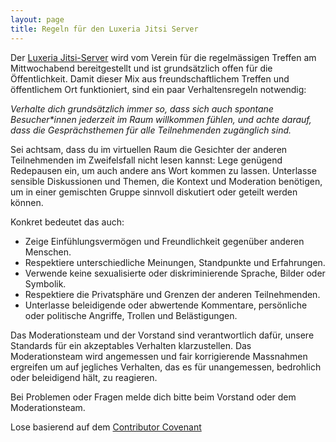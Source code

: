 ```yaml
---
layout: page
title: Regeln für den Luxeria Jitsi Server
---
```


Der [Luxeria Jitsi-Server](https://meet.luxeria.ch) wird vom Verein
für die regelmässigen Treffen am Mittwochabend bereitgestellt und ist
grundsätzlich offen für die Öffentlichkeit. Damit dieser Mix aus
freundschaftlichem Treffen und öffentlichem Ort funktioniert, sind ein paar
Verhaltensregeln notwendig:

*Verhalte dich grundsätzlich immer so, dass sich auch spontane Besucher\*innen
jederzeit im Raum willkommen fühlen, und achte darauf, dass die Gesprächsthemen
für alle Teilnehmenden zugänglich sind.*

Sei achtsam, dass du im virtuellen Raum die Gesichter der anderen Teilnehmenden
im Zweifelsfall nicht lesen kannst: Lege genügend Redepausen ein, um auch andere
ans Wort kommen zu lassen. Unterlasse sensible Diskussionen und Themen, die
Kontext und Moderation benötigen, um in einer gemischten Gruppe sinnvoll
diskutiert oder geteilt werden können.

Konkret bedeutet das auch:

- Zeige Einfühlungsvermögen und Freundlichkeit gegenüber anderen Menschen.
- Respektiere unterschiedliche Meinungen, Standpunkte und Erfahrungen.
- Verwende keine sexualisierte oder diskriminierende Sprache, Bilder oder Symbolik.
- Respektiere die Privatsphäre und Grenzen der anderen Teilnehmenden.
- Unterlasse beleidigende oder abwertende Kommentare, persönliche oder
  politische Angriffe, Trollen und Belästigungen.

Das Moderationsteam und der Vorstand sind verantwortlich dafür, unsere Standards für
ein akzeptables Verhalten klarzustellen. Das Moderationsteam wird angemessen und
fair korrigierende Massnahmen ergreifen um auf jegliches Verhalten, das es für
unangemessen, bedrohlich oder beleidigend hält, zu reagieren.

Bei Problemen oder Fragen melde dich bitte beim Vorstand oder dem Moderationsteam.

Lose basierend auf dem [Contributor Covenant](https://www.contributor-covenant.org/de/version/2/0/code_of_conduct/)
